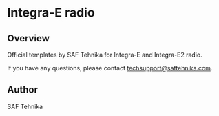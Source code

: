 # Integra-E radio

## Overview

Official templates by SAF Tehnika for Integra-E and Integra-E2 radio.

 
If you have any questions, please contact techsupport@saftehnika.com.

## Author

SAF Tehnika
